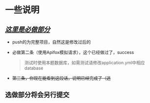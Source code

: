 # 一些说明

## ***<u>这里是必做部分</u>***



+ push的为完整项目，自然这是修改过后的

+ 必做第二条（使用Apifox模拟请求），这个已经做过了，success

  > 测试时使用本题数据库，如需测试请修改application.yml中相应database

+ ~~第三条，你现在能看到这段话，说明已经完成了（逃~~



## 选做部分将会另行提交

